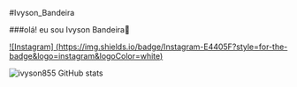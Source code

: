 #Ivyson_Bandeira

###olá! eu sou Ivyson Bandeira👋

[![Instagram]
(https://img.shields.io/badge/Instagram-E4405F?style=for-the-badge&logo=instagram&logoColor=white)](https://instagram.com/ivysonbandeiraa?igshid=OGQ5ZDc2ODk2ZA==)

![ivyson855 GitHub stats](https://github-readme-stats.vercel.app/api?username=ivyson855&show_icons=true&theme=radical)
